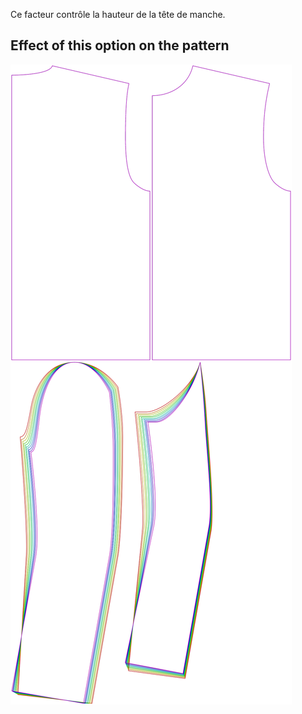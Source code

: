 
Ce facteur contrôle la hauteur de la tête de manche.


## Effect of this option on the pattern
![This image shows the effect of this option by superimposing several variants that have a different value for this option](bent_sleevecapheight_sample.svg "Effect of this option on the pattern")